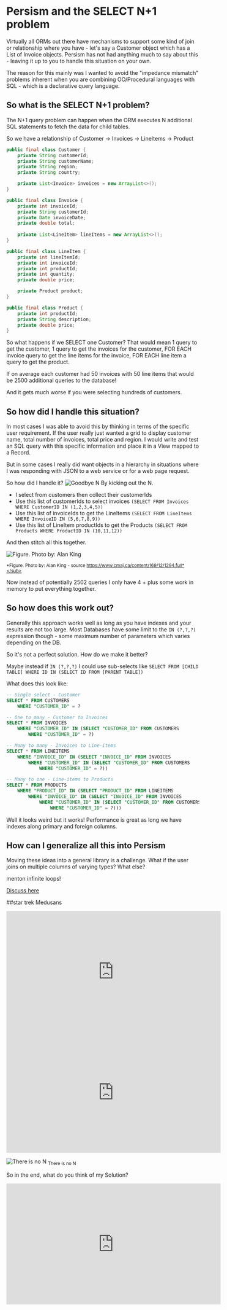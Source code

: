 # Persism and the SELECT N+1 problem

Virtually all ORMs out there have mechanisms to support some kind of join or relationship where you 
have - let's say a Customer object which has a List of Invoice objects. Persism has not had anything
much to say about this - leaving it up to you to handle this situation on your own.

The reason for this mainly was I wanted to avoid the "impedance mismatch" problems inherent 
when you are combining OO/Procedural languages with SQL - which is a declarative query language.

## So what is the SELECT N+1 problem?

The N+1 query problem can happen when the ORM executes N additional SQL statements to fetch 
the data for child tables.

So we have a relationship of Customer -> Invoices -> LineItems -> Product

```java
public final class Customer {
    private String customerId;
    private String customerName;
    private String region;
    private String country;

    private List<Invoice> invoices = new ArrayList<>();
}

public final class Invoice {
    private int invoiceId;
    private String customerId;
    private Date invoiceDate;
    private double total;
    
    private List<LineItem> lineItems = new ArrayList<>();
} 

public final class LineItem {
    private int lineItemId;
    private int invoiceId;
    private int productId;
    private int quantity;
    private double price;     

    private Product product;
} 

public final class Product {
    private int productId;
    private String description;
    private double price;
} 
```

So what happens if we SELECT one Customer? That would mean 1 query to get the customer, 1 query to get the invoices for 
the customer, FOR EACH invoice query to get the line items for the invoice, FOR EACH line item a query to get the product.

If on average each customer had 50 invoices with 50 line items that would be 2500 additional queries to the database!

And it gets much worse if you were selecting hundreds of customers.

## So how did I handle this situation?

In most cases I was able to avoid this by thinking in terms of the specific user requirement. If the user really just 
wanted a grid to display customer name, total number of invoices, total price and region. I would write and test an 
SQL query with this specific information and place it in a View mapped to a Record.

But in some cases I really did want objects in a hierarchy in situations where I was responding with JSON to a web 
service or for a web page request.

So how did I handle it? ![Goodbye N](img/BootN.png) By kicking out the N.

* I select from customers then collect their customerIds
* Use this list of customerIds to select invoices `(SELECT FROM Invoices WHERE CustomerID IN (1,2,3,4,5))`
* Use this list of invoiceIds to get the LineItems `(SELECT FROM LineItems WHERE InvoiceID IN (5,6,7,8,9))`
* Use this list of LineItem productIds to get the Products `(SELECT FROM Products WHERE ProductID IN (10,11,12))`

And then stitch all this together.

![Figure. Photo by: Alan King](https://www.cmaj.ca/content/cmaj/169/12/1294/F1.medium.gif)

<sub>*Figure. Photo by: Alan King - source https://www.cmaj.ca/content/169/12/1294.full*</sub> 

Now instead of potentially 2502 queries I only have 4 + plus some work in memory to put everything together.

## So how does this work out?

Generally this approach works well as long as you have indexes and your results are not too large. Most Databases
have some limit to the `IN (?,?,?)` expression though - some maximum number of parameters which varies depending 
on the DB.

So it's not a perfect solution. How do we make it better?

Maybe instead if `IN (?,?,?)` I could use sub-selects like `SELECT FROM [CHILD TABLE] WHERE ID IN (SELECT ID FROM [PARENT TABLE])`

What does this look like:

```sql
-- Single select - Customer
SELECT * FROM CUSTOMERS 
    WHERE "CUSTOMER_ID" = ? 

-- One to many - Customer to Invoices
SELECT * FROM INVOICES 
    WHERE "CUSTOMER_ID" IN (SELECT "CUSTOMER_ID" FROM CUSTOMERS 
        WHERE "CUSTOMER_ID" = ?)

-- Many to many - Invoices to Line-items 
SELECT * FROM LINEITEMS 
    WHERE "INVOICE_ID" IN (SELECT "INVOICE_ID" FROM INVOICES 
        WHERE "CUSTOMER_ID" IN (SELECT "CUSTOMER_ID" FROM CUSTOMERS 
            WHERE "CUSTOMER_ID" = ?)) 

-- Many to one - Line-items to Products
SELECT * FROM PRODUCTS 
    WHERE "PRODUCT_ID" IN (SELECT "PRODUCT_ID" FROM LINEITEMS 
        WHERE "INVOICE_ID" IN (SELECT "INVOICE_ID" FROM INVOICES 
            WHERE "CUSTOMER_ID" IN (SELECT "CUSTOMER_ID" FROM CUSTOMERS 
                WHERE "CUSTOMER_ID" = ?)))      
```

Well it looks weird but it works!  Performance is great as long we have indexes along primary and foreign columns. 

## How can I generalize all this into Persism

Moving these ideas into a general library is a challenge. What if the user joins on multiple columns of varying types? 
What else?  

menton infinite loops!

[Discuss here](https://github.com/sproket/Persism/issues/26)


##star trek Medusans 

<iframe width="560" height="315" src="https://www.youtube.com/embed/Ljhqz6pF_Uo" title="YouTube video player" 
frameborder="0" allow="accelerometer; autoplay; clipboard-write; encrypted-media; gyroscope; 
picture-in-picture" allowfullscreen></iframe>

<iframe width="560" height="315" src="https://www.youtube.com/embed/txFjpTX0v0E" title="YouTube video player" 
frameborder="0" allow="accelerometer; autoplay; clipboard-write; encrypted-media; gyroscope; 
picture-in-picture" allowfullscreen></iframe>

![There is no N](img/noN.png)
<sub>There is no N</sub>

So in the end, what do you think of my Solution?

<iframe width="560" height="315" src="https://www.youtube.com/embed/AhdJuYoVVZ0" title="What do you think of my solution?"
frameborder="0" allow="accelerometer; autoplay; clipboard-write; encrypted-media; gyroscope;
picture-in-picture" allowfullscreen></iframe>
